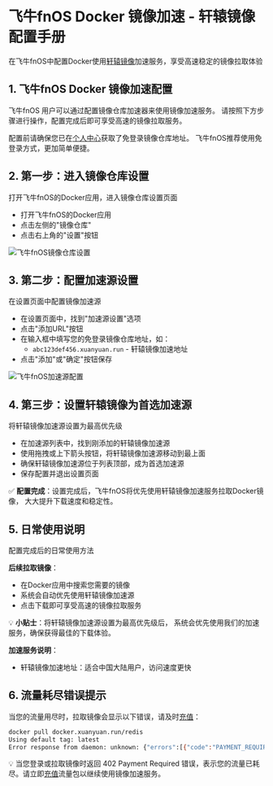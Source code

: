# 飞牛fnOS Docker 镜像加速 - 轩辕镜像配置手册

在飞牛fnOS中配置Docker使用<a href="https://xuanyuan.cloud/" target="_blank">轩辕镜像</a>加速服务，享受高速稳定的镜像拉取体验

## 1. 飞牛fnOS Docker 镜像加速配置

飞牛fnOS 用户可以通过配置镜像仓库加速器来使用镜像加速服务。 请按照下方步骤进行操作，配置完成后即可享受高速的镜像拉取服务。

配置前请确保您已在<a href="https://xuanyuan.cloud/" target="_blank">个人中心</a>获取了免登录镜像仓库地址。 飞牛fnOS推荐使用免登录方式，更加简单便捷。

## 2. 第一步：进入镜像仓库设置

打开飞牛fnOS的Docker应用，进入镜像仓库设置页面

- 打开飞牛fnOS的Docker应用
- 点击左侧的"镜像仓库"
- 点击右上角的"设置"按钮

![飞牛fnOS镜像仓库设置](https://imgs.xuanyuan.run/img/feiniu1.jpg)

## 3. 第二步：配置加速源设置

在设置页面中配置镜像加速源

- 在设置页面中，找到"加速源设置"选项
- 点击"添加URL"按钮
- 在输入框中填写您的免登录镜像仓库地址，如：
  - `abc123def456.xuanyuan.run` - 轩辕镜像加速地址
- 点击"添加"或"确定"按钮保存

![飞牛fnOS加速源配置](https://imgs.xuanyuan.run/img/feiniu2.jpg)

## 4. 第三步：设置轩辕镜像为首选加速源

将轩辕镜像加速源设置为最高优先级

- 在加速源列表中，找到刚添加的轩辕镜像加速源
- 使用拖拽或上下箭头按钮，将轩辕镜像加速源移动到最上面
- 确保轩辕镜像加速源位于列表顶部，成为首选加速源
- 保存配置并退出设置页面

✅ **配置完成**：设置完成后，飞牛fnOS将优先使用轩辕镜像加速服务拉取Docker镜像， 大大提升下载速度和稳定性。

## 5. 日常使用说明

配置完成后的日常使用方法

**后续拉取镜像**：
- 在Docker应用中搜索您需要的镜像
- 系统会自动优先使用轩辕镜像加速源
- 点击下载即可享受高速的镜像拉取服务

💡 **小贴士**：将轩辕镜像加速源设置为最高优先级后， 系统会优先使用我们的加速服务，确保获得最佳的下载体验。

**加速服务说明**：
- 轩辕镜像加速地址：适合中国大陆用户，访问速度更快

## 6. 流量耗尽错误提示

当您的流量用尽时，拉取镜像会显示以下错误，请及时<a href="https://xuanyuan.cloud/recharge" target="_blank">充值</a>：

```bash
docker pull docker.xuanyuan.run/redis
Using default tag: latest
Error response from daemon: unknown: {"errors":[{"code":"PAYMENT_REQUIRED","message":"capacity has use up","detail":[{"Type":"repository","Name":"library/*","Action":"pull"}]}]}
```

💡 当您登录或拉取镜像时返回 402 Payment Required 错误，表示您的流量已耗尽。请立即<a href="https://xuanyuan.cloud/recharge" target="_blank">充值</a>流量包以继续使用镜像加速服务。
